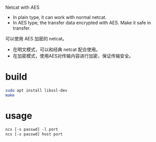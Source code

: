 Netcat with AES
- In plain type, it can work with normal netcat.
- In AES type, the transfer data encrypted with AES. Make it safe in transfer.

可以使用 AES 加密的 netcat。
- 在明文模式，可以和经典 netcat 配合使用。
- 在加密模式，使用AES对传输内容进行加密，保证传输安全。

# build
```sh
sudo apt install libssl-dev
make
```

# usage
```txt
ncs [-s passwd] -l port
ncs [-s passwd] host port
```